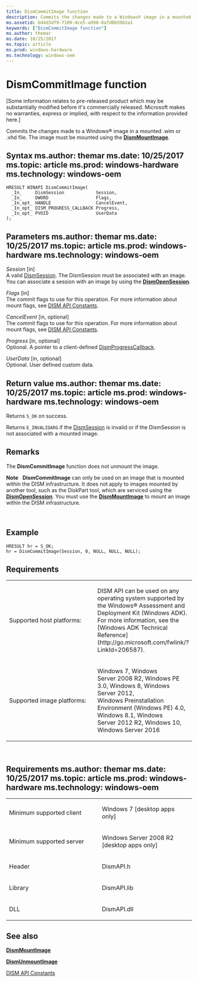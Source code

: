 ```yaml
---
title: DismCommitImage function
description: Commits the changes made to a Windows® image in a mounted .wim or .vhd file.
ms.assetid: bd4d3df9-7109-4ce5-a998-8afd0b5962a1
keywords: ["DismCommitImage function"]
ms.author: themar
ms.date: 10/25/2017
ms.topic: article
ms.prod: windows-hardware
ms.technology: windows-oem
---
```


# DismCommitImage function


\[Some information relates to pre-released product which may be substantially modified before it's commercially released. Microsoft makes no warranties, express or implied, with respect to the information provided here.\]

Commits the changes made to a Windows® image in a mounted .wim or .vhd file. The image must be mounted using the [**DismMountImage**](dismmountimage-function.md).

Syntax
ms.author: themar
ms.date: 10/25/2017
ms.topic: article
ms.prod: windows-hardware
ms.technology: windows-oem
------

```ManagedCPlusPlus
HRESULT WINAPI DismCommitImage(
  _In_     DismSession            Session,
  _In_     DWORD                  Flags,
  _In_opt_ HANDLE                 CancelEvent,
  _In_opt_ DISM_PROGRESS_CALLBACK Progress,
  _In_opt_ PVOID                  UserData
);
```

Parameters
ms.author: themar
ms.date: 10/25/2017
ms.topic: article
ms.prod: windows-hardware
ms.technology: windows-oem
----------

*Session* \[in\]  
A valid [DismSession](dismsession.md). The DismSession must be associated with an image. You can associate a session with an image by using the [**DismOpenSession**](dismopensession-function.md).

*Flags* \[in\]  
The commit flags to use for this operation. For more information about mount flags, see [DISM API Constants](dism-api-constants.md).

*CancelEvent* \[in, optional\]  
The commit flags to use for this operation. For more information about mount flags, see [DISM API Constants](dism-api-constants.md).

*Progress* \[in, optional\]  
Optional. A pointer to a client-defined [DismProgressCallback](dismprogresscallback.md).

*UserData* \[in, optional\]  
Optional. User defined custom data.

Return value
ms.author: themar
ms.date: 10/25/2017
ms.topic: article
ms.prod: windows-hardware
ms.technology: windows-oem
------------

Returns `S_OK` on success.

Returns `E_INVALIDARG` if the [DismSession](dismsession.md) is invalid or if the DismSession is not associated with a mounted image.

## <span id="Remarks"></span><span id="remarks"></span><span id="REMARKS"></span>Remarks


The **DismCommitImage** function does not unmount the image.

**Note**  
**DismCommitImage** can only be used on an image that is mounted within the DISM infrastructure. It does not apply to images mounted by another tool, such as the DiskPart tool, which are serviced using the [**DismOpenSession**](dismopensession-function.md). You must use the [**DismMountImage**](dismmountimage-function.md) to mount an image within the DISM infrastructure.

 

## <span id="Example"></span><span id="example"></span><span id="EXAMPLE"></span>Example


```ManagedCPlusPlus
HRESULT hr = S_OK;
hr = DismCommitImage(Session, 0, NULL, NULL, NULL);
```

## <span id="Requirements"></span><span id="requirements"></span><span id="REQUIREMENTS"></span>Requirements


<table>
<colgroup>
<col width="50%" />
<col width="50%" />
</colgroup>
<tbody>
<tr class="odd">
<td><p>Supported host platforms:</p></td>
<td><p>DISM API can be used on any operating system supported by the Windows® Assessment and Deployment Kit (Windows ADK). For more information, see the [Windows ADK Technical Reference](http://go.microsoft.com/fwlink/?LinkId=206587).</p></td>
</tr>
<tr class="even">
<td><p>Supported image platforms:</p></td>
<td><p>Windows 7, Windows Server 2008 R2, Windows PE 3.0, Windows 8, Windows Server 2012, Windows Preinstallation Environment (Windows PE) 4.0, Windows 8.1, Windows Server 2012 R2, Windows 10, Windows Server 2016</p></td>
</tr>
</tbody>
</table>

 

Requirements
ms.author: themar
ms.date: 10/25/2017
ms.topic: article
ms.prod: windows-hardware
ms.technology: windows-oem
------------

<table>
<colgroup>
<col width="50%" />
<col width="50%" />
</colgroup>
<tbody>
<tr class="odd">
<td><p>Minimum supported client</p></td>
<td><p>Windows 7 [desktop apps only]</p></td>
</tr>
<tr class="even">
<td><p>Minimum supported server</p></td>
<td><p>Windows Server 2008 R2 [desktop apps only]</p></td>
</tr>
<tr class="odd">
<td><p>Header</p></td>
<td>DismAPI.h</td>
</tr>
<tr class="even">
<td><p>Library</p></td>
<td>DismAPI.lib</td>
</tr>
<tr class="odd">
<td><p>DLL</p></td>
<td>DismAPI.dll</td>
</tr>
</tbody>
</table>

## <span id="see_also"></span>See also


[**DismMountImage**](dismmountimage-function.md)

[**DismUnmountImage**](dismunmountimage-function.md)

[DISM API Constants](dism-api-constants.md)

 

 




